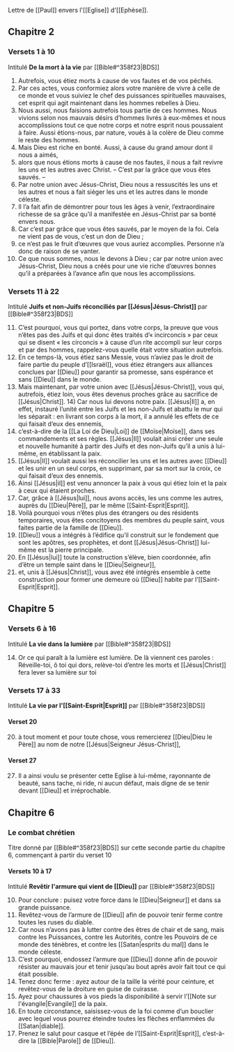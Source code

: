 Lettre de [[Paul]] envers l'[[Eglise]] d'[[Ephèse]].
## Chapitre 2
### Versets 1 à 10
Intitulé **De la mort à la vie** par [[Bible#^358f23|BDS]]
1) Autrefois, vous étiez morts à cause de vos fautes et de vos péchés.
2) Par ces actes, vous conformiez alors votre manière de vivre à celle de ce monde et vous suiviez le chef des puissances spirituelles mauvaises, cet esprit qui agit maintenant dans les hommes rebelles à Dieu.
3) Nous aussi, nous faisions autrefois tous partie de ces hommes. Nous vivions selon nos mauvais désirs d’hommes livrés à eux-mêmes et nous accomplissions tout ce que notre corps et notre esprit nous poussaient à faire. Aussi étions-nous, par nature, voués à la colère de Dieu comme le reste des hommes.
4) Mais Dieu est riche en bonté. Aussi, à cause du grand amour dont il nous a aimés,
5) alors que nous étions morts à cause de nos fautes, il nous a fait revivre les uns et les autres avec Christ. – C’est par la grâce que vous êtes sauvés. –
6) Par notre union avec Jésus-Christ, Dieu nous a ressuscités les uns et les autres et nous a fait siéger les uns et les autres dans le monde céleste.
7) Il l’a fait afin de démontrer pour tous les âges à venir, l’extraordinaire richesse de sa grâce qu’il a manifestée en Jésus-Christ par sa bonté envers nous.
8) Car c’est par grâce que vous êtes sauvés, par le moyen de la foi. Cela ne vient pas de vous, c’est un don de Dieu ;
9) ce n’est pas le fruit d’œuvres que vous auriez accomplies. Personne n’a donc de raison de se vanter.
10) Ce que nous sommes, nous le devons à Dieu ; car par notre union avec Jésus-Christ, Dieu nous a créés pour une vie riche d’œuvres bonnes qu’il a préparées à l’avance afin que nous les accomplissions.
### Versets 11 à 22
Intitulé **Juifs et non-Juifs réconciliés par [[Jésus|Jésus-Christ]]** par [[Bible#^358f23|BDS]]

11) C’est pourquoi, vous qui portez, dans votre corps, la preuve que vous n’êtes pas des Juifs et qui donc êtes traités d’« incirconcis » par ceux qui se disent « les circoncis » à cause d’un rite accompli sur leur corps et par des hommes, rappelez-vous quelle était votre situation autrefois.
12) En ce temps-là, vous étiez sans Messie, vous n’aviez pas le droit de faire partie du peuple d’[[Israël]], vous étiez étrangers aux alliances conclues par [[Dieu]] pour garantir sa promesse, sans espérance et sans [[Dieu]] dans le monde.
13) Mais maintenant, par votre union avec [[Jésus|Jésus-Christ]], vous qui, autrefois, étiez loin, vous êtes devenus proches grâce au sacrifice de [[Jésus|Christ]].
14) Car nous lui devons notre paix. [[Jésus|Il]] a, en effet, instauré l’unité entre les Juifs et les non-Juifs et abattu le mur qui les séparait : en livrant son corps à la mort, il a annulé les effets de ce qui faisait d’eux des ennemis,
15) c’est-à-dire de la [[La Loi de Dieu|Loi]] de [[Moïse|Moïse]], dans ses commandements et ses règles. [[Jésus|Il]] voulait ainsi créer une seule et nouvelle humanité à partir des Juifs et des non-Juifs qu’il a unis à lui-même, en établissant la paix.
16) [[Jésus|Il]] voulait aussi les réconcilier les uns et les autres avec [[Dieu]] et les unir en un seul corps, en supprimant, par sa mort sur la croix, ce qui faisait d’eux des ennemis.
17) Ainsi [[Jésus|il]] est venu annoncer la paix à vous qui étiez loin et la paix à ceux qui étaient proches.
18) Car, grâce à [[Jésus|lui]], nous avons accès, les uns comme les autres, auprès du [[Dieu|Père]], par le même [[Saint-Esprit|Esprit]].
19) Voilà pourquoi vous n’êtes plus des étrangers ou des résidents temporaires, vous êtes concitoyens des membres du peuple saint, vous faites partie de la famille de [[Dieu]].
20) [[Dieu]] vous a intégrés à l’édifice qu’il construit sur le fondement que sont les apôtres, ses prophètes, et dont [[Jésus|Jésus-Christ]] lui-même est la pierre principale.
21) En [[Jésus|lui]] toute la construction s’élève, bien coordonnée, afin d’être un temple saint dans le [[Dieu|Seigneur]],
22) et, unis à [[Jésus|Christ]], vous avez été intégrés ensemble à cette construction pour former une demeure où [[Dieu]] habite par l’[[Saint-Esprit|Esprit]].
## Chapitre 5
### Versets 6 à 16
Intitulé **La vie dans la lumière** par [[Bible#^358f23|BDS]]

14) Or ce qui paraît à la lumière est lumière. De là viennent ces paroles :
    Réveille-toi,
    ô toi qui dors,
    relève-toi
    d’entre les morts
    et [[Jésus|Christ]] fera lever
    sa lumière sur toi
### Versets 17 à 33
Intitulé **La vie par l'[[Saint-Esprit|Esprit]]** par [[Bible#^358f23|BDS]]
#### Verset 20
20) à tout moment et pour toute chose, vous remercierez [[Dieu|Dieu le Père]] au nom de notre [[Jésus|Seigneur Jésus-Christ]],
#### Verset 27
27) Il a ainsi voulu se présenter cette Eglise à lui-même, rayonnante de beauté, sans tache, ni ride, ni aucun défaut, mais digne de se tenir devant [[Dieu]] et irréprochable.

## Chapitre 6
### Le combat chrétien
Titre donné par [[Bible#^358f23|BDS]] sur cette seconde partie du chapitre 6, commençant à partir du verset 10
#### Versets 10 à 17
Intitulé **Revêtir l'armure qui vient de [[Dieu]]** par [[Bible#^358f23|BDS]]

10) Pour conclure : puisez votre force dans le [[Dieu|Seigneur]] et dans sa grande puissance.
11) Revêtez-vous de l’armure de [[Dieu]] afin de pouvoir tenir ferme contre toutes les ruses du diable.
12) Car nous n’avons pas à lutter contre des êtres de chair et de sang, mais contre les Puissances, contre les Autorités, contre les Pouvoirs de ce monde des ténèbres, et contre les [[Satan|esprits du mal]] dans le monde céleste.
13) C’est pourquoi, endossez l’armure que [[Dieu]] donne afin de pouvoir résister au mauvais jour et tenir jusqu’au bout après avoir fait tout ce qui était possible.
14) Tenez donc ferme : ayez autour de la taille la vérité pour ceinture, et revêtez-vous de la droiture en guise de cuirasse.
15) Ayez pour chaussures à vos pieds la disponibilité à servir l’[[Note sur l'évangile|Evangile]] de la paix.
16) En toute circonstance, saisissez-vous de la foi comme d’un bouclier avec lequel vous pourrez éteindre toutes les flèches enflammées du [[Satan|diable]].
17) Prenez le salut pour casque et l’épée de l’[[Saint-Esprit|Esprit]], c’est-à-dire la [[Bible|Parole]] de [[Dieu]].
